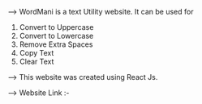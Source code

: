 --> WordMani is a text Utility website. It can be used for 
   
   1) Convert to Uppercase
   2) Convert to Lowercase 
   3) Remove Extra Spaces 
   4) Copy Text 
   5) Clear Text 
 
--> This website was created using React Js.

--> Website Link :- 
